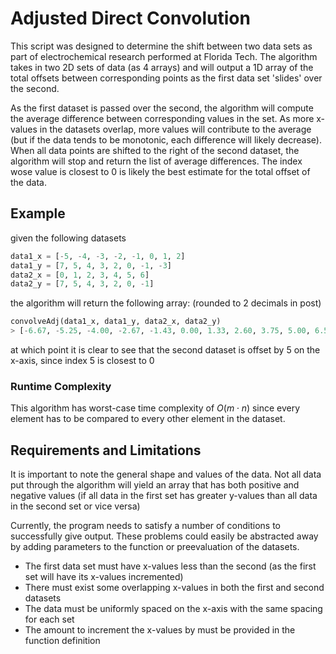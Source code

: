 # Adjusted Direct Convolution

This script was designed to determine the shift between two data sets as part of electrochemical research performed at Florida Tech. The algorithm takes in two 2D sets of data (as 4 arrays) and will output a 1D array of the total offsets between corresponding points as the first data set 'slides' over the second.

As the first dataset is passed over the second, the algorithm will compute the average difference between corresponding values in the set. As more x-values in the datasets overlap, more values will contribute to the average (but if the data tends to be monotonic, each difference will likely decrease). When all data points are shifted to the right of the second dataset, the algorithm will stop and return the list of average differences. The index wose value is closest to 0 is likely the best estimate for the total offset of the data.

## Example

given the following datasets
```python
data1_x = [-5, -4, -3, -2, -1, 0, 1, 2]
data1_y = [7, 5, 4, 3, 2, 0, -1, -3]
data2_x = [0, 1, 2, 3, 4, 5, 6]
data2_y = [7, 5, 4, 3, 2, 0, -1]
```
the algorithm will return the following array: (rounded to 2 decimals in post)
```python
convolveAdj(data1_x, data1_y, data2_x, data2_y)
> [-6.67, -5.25, -4.00, -2.67, -1.43, 0.00, 1.33, 2.60, 3.75, 5.00, 6.50]
```
at which point it is clear to see that the second dataset is offset by 5 on the x-axis, since index 5 is closest to 0

### Runtime Complexity

This algorithm has worst-case time complexity of $O(m \cdot n)$ since every element has to be compared to every other element in the dataset.

## Requirements and Limitations

It is important to note the general shape and values of the data. Not all data put through the algorithm will yield an array that has both positive and negative values (if all data in the first set has greater y-values than all data in the second set or vice versa)

Currently, the program needs to satisfy a number of conditions to successfully give output. These problems could easily be abstracted away by adding parameters to the function or preevaluation of the datasets.

- The first data set must have x-values less than the second (as the first set will have its x-values incremented)
- There must exist some overlapping x-values in both the first and second datasets
- The data must be uniformly spaced on the x-axis with the same spacing for each set
- The amount to increment the x-values by must be provided in the function definition
